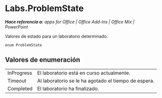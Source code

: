 
# Labs.ProblemState

 _**Hace referencia a:** apps for Office | Office Add-ins | Office Mix | PowerPoint_

Valores de estado para un laboratorio determinado.

```
enum ProblemState
```


## Valores de enumeración


|||
|:-----|:-----|
|InProgress|El laboratorio está en curso actualmente.|
|Timeout|Al laboratorio se le ha agotado el tiempo de espera.|
|Completed|El laboratorio ha finalizado.|
